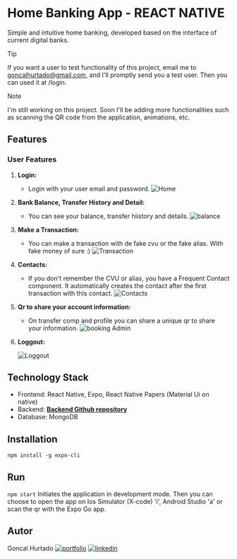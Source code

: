 # Home Banking App - REACT NATIVE

Simple and intuitive home banking, developed based on the interface of current digital banks.


> [!TIP]
> If you want a user to test functionality of this project, email me to goncalhurtado@gmail.com, and I'll promptly send you a test user. Then you can used it at /login.

> [!NOTE]
> I'm still working on this project. Soon I'll be adding more functionalities such as scanning the QR code from the application, animations, etc.

## Features

### User Features

1. **Login:**
   - Login with your user email and password.
 ![Home](https://res.cloudinary.com/dr2iqnauy/image/upload/v1710176177/repos/native/Login_otmcqr.gif)

2. **Bank Balance, Transfer History and Detail:**
   - You can see your balance, transfer hiistory and details.
  ![balance](https://res.cloudinary.com/dr2iqnauy/image/upload/v1710176177/repos/native/Transfer_po5ao7.gif)

3. **Make a Transaction:**
   - You can make a transaction with de fake cvu or the fake alias. With fake money of sure :)
![Transaction](https://res.cloudinary.com/dr2iqnauy/image/upload/v1710176177/repos/native/trasnferir_kxd9m9.gif)

4. **Contacts:**
   - If you don't remember the CVU or alias, you have a Frequent Contact component. It automatically creates the contact after the first transaction with this contact.
  ![Contacts](https://res.cloudinary.com/dr2iqnauy/image/upload/v1710176183/repos/native/contacts_k9prpi.gif)

5. **Qr to share your account information:**
   - On transfer comp and profile you can share a unique qr to share your information.
   ![booking Admin](https://res.cloudinary.com/dr2iqnauy/image/upload/v1710176183/repos/native/Share_qr_kzxkdi.gif)

6. **Loggout:**


   ![Loggout](https://res.cloudinary.com/dr2iqnauy/image/upload/v1710176183/repos/native/Loggout_iyvwao.gif)

## Technology Stack
- Frontend: React Native, Expo, React Native Papers (Material Ui on native) 
- Backend: [**Backend Github repository**](https://github.com/goncalhurtado/bankapp-backend)
- Database: MongoDB

## Installation

`npm install -g expo-cli`

## Run
`npm start`
Initiates the application in development mode. Then you can choose to open the app on Ios Simulator (X-code) 'i', Android Studio 'a' or scan the qr with the Expo Go app.

## Autor
Goncal Hurtado [![portfolio](https://img.shields.io/badge/my_portfolio-000?style=for-the-badge&logo=ko-fi&logoColor=white)](https://goncalhurtado.netlify.app/) [![linkedin](https://img.shields.io/badge/linkedin-0A66C2?style=for-the-badge&logo=linkedin&logoColor=white)](https://www.linkedin.com/in/goncalhurtado/)
